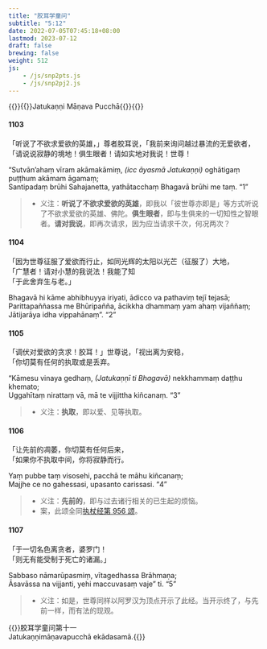 ```yaml
---
title: "胶耳学童问"
subtitle: "5:12"
date: 2022-07-05T07:45:18+08:00
lastmod: 2023-07-12
draft: false
brewing: false
weight: 512
js:
    - /js/snp2pts.js
    - /js/snp2pj2.js
---
```



{{<subtitle>}}{{<suttalink src="snp5.12">}}Jatukaṇṇi Māṇava Pucchā{{</suttalink>}}{{</subtitle>}}

#### 1103

「听说了不欲求爱欲的英雄，」尊者胶耳说，「我前来询问越过暴流的无爱欲者，  
「请说说寂静的境地！俱生眼者！请如实地对我说！世尊！

“Sutvān’ahaṃ vīram akāmakāmiṃ, <i>(icc āyasmā Jatukaṇṇi)</i> oghātigaṃ puṭṭhum akāmam āgamaṃ;  
Santipadaṃ brūhi Sahajanetta, yathātacchaṃ Bhagavā brūhi me taṃ. <q>1</q>

> - 义注：**听说了不欲求爱欲的英雄**，即我以「彼世尊亦即是」等方式听说了不欲求爱欲的英雄、佛陀。**俱生眼者**，即与生俱来的一切知性之智眼者。**请对我说**，即再次请求，因为应当请求千次，何况两次？

#### 1104

「因为世尊征服了爱欲而行止，如同光辉的太阳以光芒（征服了）大地，  
「广慧者！请对小慧的我说法！我能了知  
「于此舍弃生与老。」

Bhagavā hi kāme abhibhuyya iriyati, ādicco va pathaviṃ tejī tejasā;  
Parittapaññassa me Bhūripañña, ācikkha dhammaṃ yam ahaṃ vijaññaṃ;  
Jātijarāya idha vippahānaṃ”. <q>2</q>

#### 1105

「调伏对爱欲的贪求！胶耳！」世尊说，「视出离为安稳，  
「你切莫有任何的执取或是丢弃。

“Kāmesu vinaya gedhaṃ, <i>(Jatukaṇṇī ti Bhagavā)</i> nekkhammaṃ daṭṭhu khemato;  
Uggahītaṃ nirattaṃ vā, mā te vijjittha kiñcanaṃ. <q>3</q>

> - 义注：**执取**，即以爱、见等执取。

#### 1106

「让先前的凋萎，你切莫有任何后来，  
「如果你不执取中间，你将寂静而行。

Yaṃ pubbe taṃ visosehi, pacchā te māhu kiñcanaṃ;  
Majjhe ce no gahessasi, upasanto carissasi. <q>4</q>

> - 义注：**先前的**，即与过去诸行相关的已生起的烦恼。
> - 案，此颂全同[执杖经第 956 颂](../415/#956)。

#### 1107

「于一切名色离贪者，婆罗门！  
「则无有能受制于死亡的诸漏。」

Sabbaso nāmarūpasmiṃ, vītagedhassa Brāhmaṇa;  
Āsavāssa na vijjanti, yehi maccuvasaṃ vaje” ti. <q>5</q>

> - 义注：如是，世尊同样以阿罗汉为顶点开示了此经。当开示终了，与先前一样，而有法的现观。


{{<eof>}}胶耳学童问第十一<br><span class="pi">Jatukaṇṇimāṇavapucchā ekādasamā.</span>{{</eof>}}
